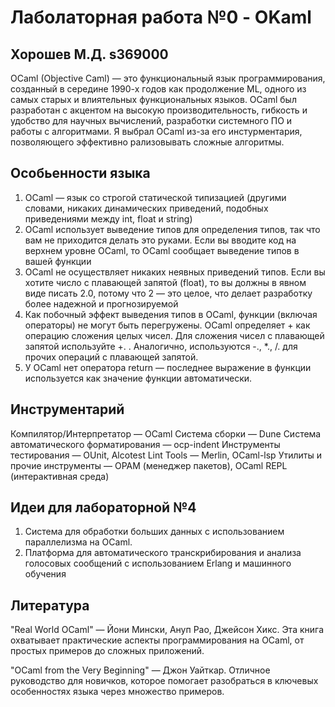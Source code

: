 # Лаболаторная работа №0 - OKaml
## Хорошев М.Д. s369000

OCaml (Objective Caml) — это функциональный язык программирования, созданный в середине 1990-х годов как продолжение ML, одного из самых старых и влиятельных функциональных языков. OCaml был разработан с акцентом на высокую производительность, гибкость и удобство для научных вычислений, разработки системного ПО и работы с алгоритмами. Я выбрал OCaml из-за его инстурментария, позволяющего эффективно рализовывать сложные алгоритмы.

## Особьенности языка

1. OCaml — язык со строгой статической типизацией (другими словами, никаких динамических приведений, подобных приведениями между int, float и string)
2. OCaml использует выведение типов для определения типов, так что вам не приходится делать это руками. Если вы вводите код на верхнем уровне OCaml, то OCaml сообщает выведение типов в вашей функции
3. OCaml не осуществляет никаких неявных приведений типов. Если вы хотите число с плавающей запятой (float), то вы должны в явном виде писать 2.0, потому что 2 — это целое, что делает разработку более надежной и прогнозируемой
4. Как побочный эффект выведения типов в OCaml, функции (включая операторы) не могут быть перегружены. OCaml определяет + как операцию сложения целых чисел. Для сложения чисел с плавающей запятой используйте +. . Аналогично, используются -., *., /. для прочих операций с плавающей запятой.
5. У OCaml нет оператора return — последнее выражение в функции используется как значение функции автоматически.

## Инструментарий
Компилятор/Интерпретатор — OCaml
Система сборки — Dune
Система автоматического форматирования — ocp-indent
Инструменты тестирования — OUnit, Alcotest
Lint Tools — Merlin, OCaml-lsp
Утилиты и прочие инструменты — OPAM (менеджер пакетов), OCaml REPL (интерактивная среда)
## Идеи для лабораторной №4
1.  Система для обработки больших данных с использованием параллелизма на OCaml.
2.  Платформа для автоматического транскрибирования и анализа голосовых сообщений с использованием Erlang и машинного обучения
## Литература
"Real World OCaml" — Йони Мински, Ануп Рао, Джейсон Хикс. Эта книга охватывает практические аспекты программирования на OCaml, от простых примеров до сложных приложений.

"OCaml from the Very Beginning" — Джон Уайткар. Отличное руководство для новичков, которое помогает разобраться в ключевых особенностях языка через множество примеров.
